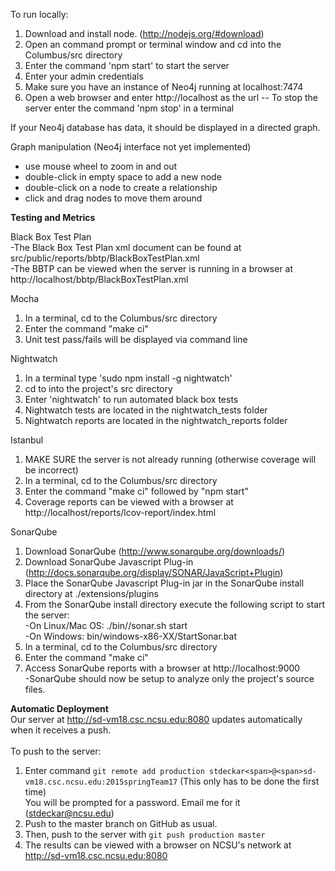 To run locally:

1. Download and install node. (http://nodejs.org/#download)
2. Open an command prompt or terminal window and cd into the Columbus/src directory
3. Enter the command 'npm start' to start the server
4. Enter your admin credentials
4. Make sure you have an instance of Neo4j running at localhost:7474
5. Open a web browser and enter http://localhost as the url
-- To stop the server enter the command 'npm stop' in a terminal

If your Neo4j database has data, it should be displayed in a directed graph.

Graph manipulation (Neo4j interface not yet implemented)
- use mouse wheel to zoom in and out
- double-click in empty space to add a new node
- double-click on a node to create a relationship
- click and drag nodes to move them around

<b>Testing and Metrics</b>

Black Box Test Plan<br>
-The Black Box Test Plan xml document can be found at src/public/reports/bbtp/BlackBoxTestPlan.xml <br>
-The BBTP can be viewed when the server is running in a browser at http://localhost/bbtp/BlackBoxTestPlan.xml<br>

Mocha<br>
1. In a terminal, cd to the Columbus/src directory<br>
2. Enter the command "make ci"<br>
3. Unit test pass/fails will be displayed via command line<br>

Nightwatch<br>
1. In a terminal type 'sudo npm install -g nightwatch'<br>
2. cd to into the project's src directory<br>
3. Enter 'nightwatch' to run automated black box tests<br>
4. Nightwatch tests are located in the nightwatch_tests folder<br>
5. Nightwatch reports are located in the nightwatch_reports folder<br>


Istanbul<br>
1. MAKE SURE the server is not already running (otherwise coverage will be incorrect)<br>
2. In a terminal, cd to the Columbus/src directory<br>
3. Enter the command "make ci" followed by "npm start"<br>
4. Coverage reports can be viewed with a browser at http://localhost/reports/lcov-report/index.html<br>

SonarQube<br>
1. Download SonarQube (http://www.sonarqube.org/downloads/) <br>
2. Download SonarQube Javascript Plug-in (http://docs.sonarqube.org/display/SONAR/JavaScript+Plugin)<br>
3. Place the SonarQube Javascript Plug-in jar in the SonarQube install directory at ./extensions/plugins<br>
4. From the SonarQube install directory execute the following script to start the server:<br>
-On Linux/Mac OS: ./bin/<YOUR OS>/sonar.sh start<br>
-On Windows: bin/windows-x86-XX/StartSonar.bat<br>
5. In a terminal, cd to the Columbus/src directory<br>
6. Enter the command "make ci"<br>
7. Access SonarQube reports with a browser at http://localhost:9000<br>
-SonarQube should now be setup to analyze only the project's source files.

<b> Automatic Deployment </b><br>
Our server at http://sd-vm18.csc.ncsu.edu:8080 updates automatically when it receives a push. <br>
<br>
To push to the server: <br>
1. Enter command ```git remote add production stdeckar<span>@<span>sd-vm18.csc.ncsu.edu:2015springTeam17``` (This only has to be done the first time)<br> 
You will be prompted for a password. Email me for it (stdeckar@ncsu.edu) <br>
3. Push to the master branch on GitHub as usual. <br>
4. Then, push to the server with ```git push production master```<br>
5. The results can be viewed with a browser on NCSU's network at http://sd-vm18.csc.ncsu.edu:8080
